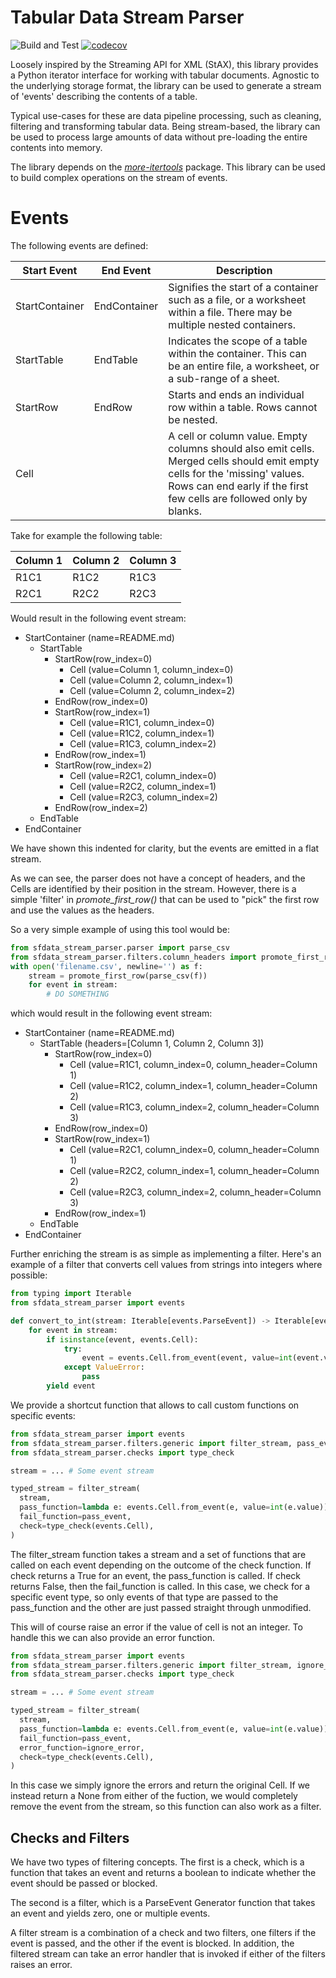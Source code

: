 # Tabular Data Stream Parser

![Build and Test](https://github.com/SocialFinanceDigitalLabs/sfdata-stream-parser/actions/workflows/tests.yml/badge.svg)
[![codecov](https://codecov.io/gh/SocialFinanceDigitalLabs/sfdata-stream-parser/branch/main/graph/badge.svg?token=dqDI49G5qO)](https://codecov.io/gh/SocialFinanceDigitalLabs/sfdata-stream-parser)

Loosely inspired by the Streaming API for XML (StAX), this library provides a Python iterator interface 
for working with tabular documents. Agnostic to the underlying storage format, the library can be used
to generate a stream of 'events' describing the contents of a table.

Typical use-cases for these are data pipeline processing, such as cleaning, filtering and transforming 
tabular data. Being stream-based, the library can be used to process large amounts of data without 
pre-loading the entire contents into memory.

The library depends on the [*more-itertools*][more-itertools] package. This library can be used to build 
complex operations on the stream of events. 

# Events

The following events are defined:

| **Start Event** | **End Event** | **Description**                                                                                                              |
|-----------------|---------------|------------------------------------------------------------------------------------------------------------------------------|
| StartContainer  | EndContainer  | Signifies the start of a container such as a file, or a worksheet within a file. There may be multiple nested containers.    |
| StartTable      | EndTable      | Indicates the scope of a table within the container. This can be an entire file, a worksheet, or a sub-range of a sheet.     |
| StartRow        | EndRow        | Starts and ends an individual row within a table. Rows cannot be nested.                                                     |
| Cell            |               | A cell or column value. Empty columns should also emit cells. Merged cells should emit empty cells for the 'missing' values. Rows can end early if the first few cells are followed only by blanks. |

Take for example the following table:

| Column 1 | Column 2 | Column 3 |
|----------|----------|----------|
| R1C1     | R1C2     | R1C3     |
| R2C1     | R2C2     | R2C3     |

Would result in the following event stream:

* StartContainer (name=README.md)
  * StartTable
    * StartRow(row_index=0)
      * Cell (value=Column 1, column_index=0)
      * Cell (value=Column 2, column_index=1)
      * Cell (value=Column 2, column_index=2)
    * EndRow(row_index=0)
    * StartRow(row_index=1)
      * Cell (value=R1C1, column_index=0)
      * Cell (value=R1C2, column_index=1)
      * Cell (value=R1C3, column_index=2)
    * EndRow(row_index=1)
    * StartRow(row_index=2)
      * Cell (value=R2C1, column_index=0)
      * Cell (value=R2C2, column_index=1)
      * Cell (value=R2C3, column_index=2)
    * EndRow(row_index=2)
  * EndTable
* EndContainer

We have shown this indented for clarity, but the events are emitted in a flat stream.

As we can see, the parser does not have a concept of headers, and the Cells are identified by their position 
in the stream. However, there is a simple 'filter' in *promote_first_row()* that can be used to "pick" the 
first row and use the values as the headers.

So a very simple example of using this tool would be:

```python
from sfdata_stream_parser.parser import parse_csv
from sfdata_stream_parser.filters.column_headers import promote_first_row
with open('filename.csv', newline='') as f:
    stream = promote_first_row(parse_csv(f))
    for event in stream:
        # DO SOMETHING
```

which would result in the following event stream:

* StartContainer (name=README.md)
  * StartTable (headers=[Column 1, Column 2, Column 3])
    * StartRow(row_index=0)
      * Cell (value=R1C1, column_index=0, column_header=Column 1)
      * Cell (value=R1C2, column_index=1, column_header=Column 2)
      * Cell (value=R1C3, column_index=2, column_header=Column 3)
    * EndRow(row_index=0)
    * StartRow(row_index=1)
      * Cell (value=R2C1, column_index=0, column_header=Column 1)
      * Cell (value=R2C2, column_index=1, column_header=Column 2)
      * Cell (value=R2C3, column_index=2, column_header=Column 3)
    * EndRow(row_index=1)
  * EndTable
* EndContainer

Further enriching the stream is as simple as implementing a filter. Here's an example of a filter
that converts cell values from strings into integers where possible:

```python
from typing import Iterable
from sfdata_stream_parser import events

def convert_to_int(stream: Iterable[events.ParseEvent]) -> Iterable[events.ParseEvent]:
    for event in stream:
        if isinstance(event, events.Cell):
            try:
                event = events.Cell.from_event(event, value=int(event.value))
            except ValueError:
                pass
        yield event
```

We provide a shortcut function that allows to call custom functions on specific events:

```python
from sfdata_stream_parser import events
from sfdata_stream_parser.filters.generic import filter_stream, pass_event
from sfdata_stream_parser.checks import type_check

stream = ... # Some event stream

typed_stream = filter_stream(
  stream,
  pass_function=lambda e: events.Cell.from_event(e, value=int(e.value)),
  fail_function=pass_event,
  check=type_check(events.Cell),
)
```
The filter_stream function takes a stream and a set of functions that are called on each event depending on the 
outcome of the check function. If check returns a True for an event, the pass_function is called. If check returns 
False, then the fail_function is called. In this case, we check for a specific event type, so only events of that 
type are passed to the pass_function and the other are just passed straight through unmodified.

This will of course raise an error if the value of cell is not an integer. To handle this we can also 
provide an error function. 

```python
from sfdata_stream_parser import events
from sfdata_stream_parser.filters.generic import filter_stream, ignore_error, pass_event
from sfdata_stream_parser.checks import type_check

stream = ... # Some event stream

typed_stream = filter_stream(
  stream, 
  pass_function=lambda e: events.Cell.from_event(e, value=int(e.value)),
  fail_function=pass_event,
  error_function=ignore_error,
  check=type_check(events.Cell),
)

```

In this case we simply ignore the errors and return the original Cell. If we instead return a None from
either of the fuction, we would completely remove the event from the stream, so this function can also 
work as a filter. 

## Checks and Filters

We have two types of filtering concepts. The first is a check, which is a function that takes an event 
and returns a boolean to indicate whether the event should be passed or blocked. 

The second is a filter, which is a ParseEvent Generator function that takes an event and yields zero, one 
or multiple events.

A filter stream is a combination of a check and two filters, one filters if the event is passed, and
the other if the event is blocked. In addition, the filtered stream can take an error handler that is
invoked if either of the filters raises an error.


[more-itertools]: https://github.com/more-itertools/more-itertools
